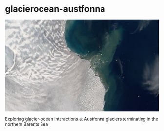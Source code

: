 # glacierocean-austfonna

<img src="austf.PNG"  width="605" height="300">


Exploring glacier-ocean interactions at Austfonna glaciers terminating in the northern Barents Sea
